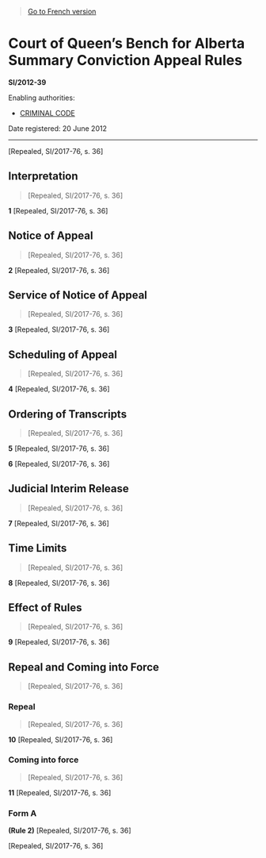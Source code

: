 > [Go to French version](/fr/Règlements/Textes%20réglementaires/2012/39.md)

# Court of Queen’s Bench for Alberta Summary Conviction Appeal Rules

**SI/2012-39**

Enabling authorities: 
- [CRIMINAL CODE](/en/Acts/Revised%20Statutes%20of%20Canada/C/C-46.md)

Date registered: 20 June 2012

----------


[Repealed, SI/2017-76, s. 36]



## Interpretation
> [Repealed, SI/2017-76, s. 36]



**1** [Repealed, SI/2017-76, s. 36]




## Notice of Appeal
> [Repealed, SI/2017-76, s. 36]



**2** [Repealed, SI/2017-76, s. 36]




## Service of Notice of Appeal
> [Repealed, SI/2017-76, s. 36]



**3** [Repealed, SI/2017-76, s. 36]




## Scheduling of Appeal
> [Repealed, SI/2017-76, s. 36]



**4** [Repealed, SI/2017-76, s. 36]




## Ordering of Transcripts
> [Repealed, SI/2017-76, s. 36]



**5** [Repealed, SI/2017-76, s. 36]



**6** [Repealed, SI/2017-76, s. 36]




## Judicial Interim Release
> [Repealed, SI/2017-76, s. 36]



**7** [Repealed, SI/2017-76, s. 36]




## Time Limits
> [Repealed, SI/2017-76, s. 36]



**8** [Repealed, SI/2017-76, s. 36]




## Effect of Rules
> [Repealed, SI/2017-76, s. 36]



**9** [Repealed, SI/2017-76, s. 36]




## Repeal and Coming into Force
> [Repealed, SI/2017-76, s. 36]




### Repeal
> [Repealed, SI/2017-76, s. 36]



**10** [Repealed, SI/2017-76, s. 36]




### Coming into force
> [Repealed, SI/2017-76, s. 36]



**11** [Repealed, SI/2017-76, s. 36]




### **Form A**
**(Rule 2)**
[Repealed, SI/2017-76, s. 36]


[Repealed, SI/2017-76, s. 36]


